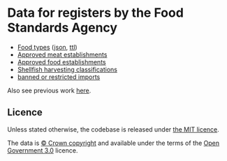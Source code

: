 # Data for registers by the Food Standards Agency

* [Food types](http://data.food.gov.uk/codes/foodtype/_id) ([json](http://data.food.gov.uk/codes/foodtype/id?_format=rdf&_view=with_metadata), [ttl](http://data.food.gov.uk/codes/foodtype/id?_format=ttl&_view=with_metadata))
* [Approved meat establishments](https://www.food.gov.uk/business-industry/meat/audit)
* [Approved food establishments](https://data.food.gov.uk/catalog/datasets/1e61736a-2a1a-4c6a-b8b1-e45912ebc8e3)
* [Shellfish harvesting classifications](https://www.food.gov.uk/enforcement/monitoring/shellfish/shellharvestareas)
* [banned or restricted imports](https://www.food.gov.uk/business-industry/imports#toc-3)

Also see previous work [here](https://github.com/openregister-attic/food-data).

## Licence

Unless stated otherwise, the codebase is released under [the MIT licence](./LICENSE).

The data is [© Crown
copyright](http://www.nationalarchives.gov.uk/information-management/re-using-public-sector-information/copyright-and-re-use/crown-copyright/)
and available under the terms of the [Open Government
3.0](https://www.nationalarchives.gov.uk/doc/open-government-licence/version/3/)
licence.
